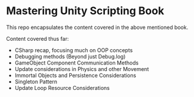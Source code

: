 # Mastering Unity Scripting Book
This repo encapsulates the content covered in the above mentioned book. 

Content covered thus far:
- CSharp recap, focusing much on OOP concepts
- Debugging methods (Beyond just Debug.log)
- GameObject Component Communication Methods
- Update considerations in Physics and other Movement
- Immortal Objects and Persistence Considerations 
- Singleton Pattern
- Update Loop Resource Considerations
